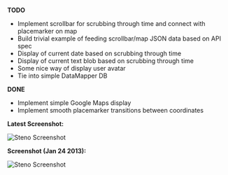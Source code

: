 **TODO**
- Implement scrollbar for scrubbing through time and connect with placemarker on map  
- Build trivial example of feeding scrollbar/map JSON data based on API spec  
- Display of current date based on scrubbing through time  
- Display of current text blob based on scrubbing through time  
- Some nice way of display user avatar  
- Tie into simple DataMapper DB  

**DONE**  
- Implement simple Google Maps display  
- Implement smooth placemarker transitions between coordinates  

**Latest Screenshot:**  

![Steno Screenshot](http://f.cl.ly/items/1K2n2B0w2S434035190S/Screen%20Shot%202013-01-26%20at%202.36.55%20AM.png)

**Screenshot (Jan 24 2013):**

![Steno Screenshot](http://f.cl.ly/items/3B0a042V1M1p3n2R1L16/Screen%20Shot%202013-01-24%20at%202.33.48%20AM.png)